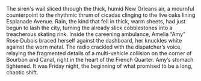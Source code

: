 The siren's wail sliced through the thick, humid New Orleans air, a mournful counterpoint to the rhythmic thrum of cicadas clinging to the live oaks lining Esplanade Avenue. Rain, the kind that fell in thick, warm sheets, had just begun to lash the city, turning the already slick cobblestones into a treacherous skating rink. Inside the careening ambulance, Amelia “Amy” Rose Dubois braced herself against the dashboard, her knuckles white against the worn metal. The radio crackled with the dispatcher’s voice, relaying the fragmented details of a multi-vehicle collision on the corner of Bourbon and Canal, right in the heart of the French Quarter. Amy’s stomach tightened. It was Friday night, the beginning of what promised to be a long, chaotic shift.
